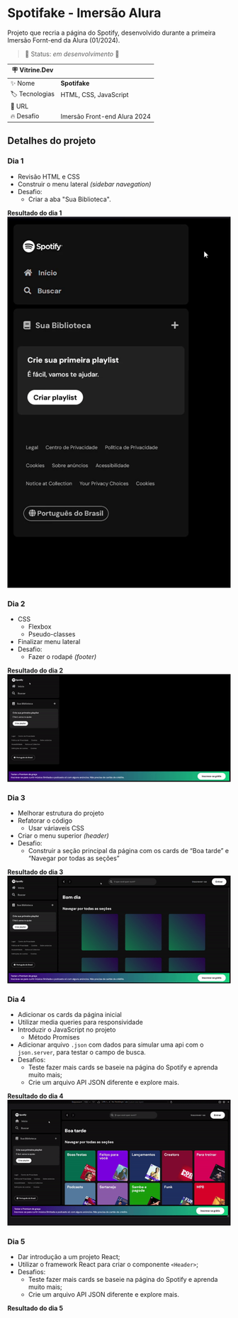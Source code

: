 # Spotifake - Imersão Alura

Projeto que recria a página do Spotify, desenvolvido durante a primeira Imersão Fornt-end da Alura (01/2024).

> 🚧 Status: *em desenvolvimento* 🚧

| :placard: Vitrine.Dev |     |
| -------------  | --- |
| :sparkles: Nome        | **Spotifake**
| :label: Tecnologias | HTML, CSS, JavaScript
| :rocket: URL         | 
| :fire: Desafio     | Imersão Front-end Alura 2024

<!-- Inserir imagem com a #vitrinedev ao final do link -->
<!-- ![](https://via.placeholder.com/1200x500.png?text=imagem+lindona+do+meu+projeto#vitrinedev) -->

## Detalhes do projeto

### Dia 1

- Revisão HTML e CSS
- Construir o menu lateral *(sidebar navegation)*
- Desafio:
  - Criar a aba "Sua Biblioteca".

**Resultado do dia 1**  
![](./spotifake/src/assets/img/img-readme/resultado-dia-1.gif)

### Dia 2
- CSS
  - Flexbox
  - Pseudo-classes
- Finalizar menu lateral
- Desafio:
  - Fazer o rodapé *(footer)*

**Resultado do dia 2**  
![](./spotifake/src/assets/img/img-readme/resultado-dia-2.gif)

### Dia 3
- Melhorar estrutura do projeto
- Refatorar o código
  - Usar váriaveis CSS
- Criar o menu superior *(header)*
- Desafio:
  - Construir a seção principal da página com os cards de “Boa tarde” e “Navegar por todas as seções”

**Resultado do dia 3**  
![](./spotifake/src/assets/img/img-readme/resultado-dia-3.gif)

### Dia 4
- Adicionar os cards da página inicial
- Utilizar media queries para responsividade
- Introduzir o JavaScript no projeto
  - Método Promises
- Adicionar arquivo `.json` com dados para simular uma api com o `json.server`, para testar o campo de busca.
- Desafios:
  - Teste fazer mais cards se baseie na página do Spotify e aprenda muito mais;
  - Crie um arquivo API JSON diferente e explore mais.

**Resultado do dia 4**  
![](./spotifake/src/assets/img/img-readme/resultado-dia-4.gif)

### Dia 5  
- Dar introdução a um projeto React;
- Utilizar o framework React para criar o componente `<Header>`;
- Desafios:
  - Teste fazer mais cards se baseie na página do Spotify e aprenda muito mais;
  - Crie um arquivo API JSON diferente e explore mais.

**Resultado do dia 5**  
<!-- ![](./spotifake/src/assets/img/img-readme/resultado-dia-5.gif) -->
